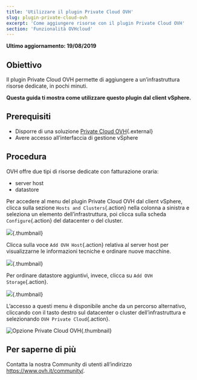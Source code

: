 ```yaml
---
title: 'Utilizzare il plugin Private Cloud OVH'
slug: plugin-private-cloud-ovh
excerpt: 'Come aggiungere risorse con il plugin Private Cloud OVH'
section: 'Funzionalità OVHcloud'
---
```


**Ultimo aggiornamento: 19/08/2019**

## Obiettivo

Il plugin Private Cloud OVH permette di aggiungere a un’infrastruttura risorse dedicate, in pochi minuti.

**Questa guida ti mostra come utilizzare questo plugin dal client vSphere.**


## Prerequisiti

- Disporre di una soluzione [Private Cloud OVH](https://www.ovh.it/private-cloud/){.external}
- Avere accesso all’interfaccia di gestione vSphere


## Procedura

OVH offre due tipi di risorse dedicate con fatturazione oraria:
- server host
- datastore

Per accedere al menu del plugin Private Cloud OVH dal client vSphere, clicca sulla sezione `Hosts and Clusters`{.action} nella colonna a sinistra e seleziona un elemento dell’infrastruttura,  poi clicca sulla scheda `Configure`{.action} del datacenter o del cluster.

![](images/addhost_01.png){.thumbnail}

Clicca sulla voce `Add OVH Host`{.action} relativa al server host  per visualizzarne le informazioni tecniche e ordinare nuove macchine.

![](images/addhost_02.png){.thumbnail}

Per ordinare datastore aggiuntivi, invece, clicca su `Add OVH Storage`{.action}.

![](images/addstorage_02.png){.thumbnail}

L’accesso a questi menu è disponibile anche da un percorso alternativo, cliccando con il tasto destro sul datacenter o cluster dell’infrastruttura e selezionando `OVH Private Cloud`{.action}.

![Opzione Private Cloud OVH ](images/rightclick.png){.thumbnail}

## Per saperne di più

Contatta la nostra Community di utenti all’indirizzo <https://www.ovh.it/community/>.